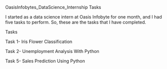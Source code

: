OasisInfobytes_DataScience_Internship Tasks

I started as a data science intern at Oasis Infobyte for one month, and I had five tasks to perform. So, these are the tasks that I  have completed.

Tasks

Task 1- Iris Flower Classification

Task 2- Unemployment Analysis With Python

Task 5- Sales Prediction Using Python
